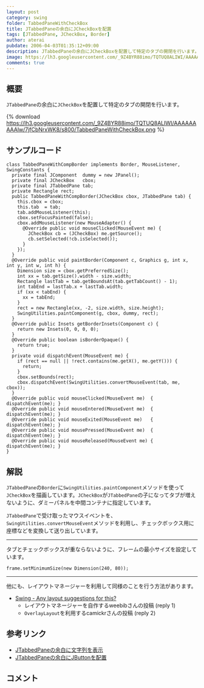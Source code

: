 ```yaml
---
layout: post
category: swing
folder: TabbedPaneWithCheckBox
title: JTabbedPaneの余白にJCheckBoxを配置
tags: [JTabbedPane, JCheckBox, Border]
author: aterai
pubdate: 2006-04-03T01:35:12+09:00
description: JTabbedPaneの余白にJCheckBoxを配置して特定のタブの開閉を行います。
image: https://lh3.googleusercontent.com/_9Z4BYR88imo/TQTUQ8ALIWI/AAAAAAAAAlw/7jfCbNrxWK8/s800/TabbedPaneWithCheckBox.png
comments: true
---
```

## 概要
`JTabbedPane`の余白に`JCheckBox`を配置して特定のタブの開閉を行います。

{% download https://lh3.googleusercontent.com/_9Z4BYR88imo/TQTUQ8ALIWI/AAAAAAAAAlw/7jfCbNrxWK8/s800/TabbedPaneWithCheckBox.png %}

## サンプルコード
<pre class="prettyprint"><code>class TabbedPaneWithCompBorder implements Border, MouseListener, SwingConstants {
  private final JComponent  dummy = new JPanel();
  private final JCheckBox   cbox;
  private final JTabbedPane tab;
  private Rectangle rect;
  public TabbedPaneWithCompBorder(JCheckBox cbox, JTabbedPane tab) {
    this.cbox = cbox;
    this.tab  = tab;
    tab.addMouseListener(this);
    cbox.setFocusPainted(false);
    cbox.addMouseListener(new MouseAdapter() {
      @Override public void mouseClicked(MouseEvent me) {
        JCheckBox cb = (JCheckBox) me.getSource();
        cb.setSelected(!cb.isSelected());
      }
    });
  }
  @Override public void paintBorder(Component c, Graphics g, int x, int y, int w, int h) {
    Dimension size = cbox.getPreferredSize();
    int xx = tab.getSize().width - size.width;
    Rectangle lastTab = tab.getBoundsAt(tab.getTabCount() - 1);
    int tabEnd = lastTab.x + lastTab.width;
    if (xx &lt; tabEnd) {
      xx = tabEnd;
    }
    rect = new Rectangle(xx, -2, size.width, size.height);
    SwingUtilities.paintComponent(g, cbox, dummy, rect);
  }
  @Override public Insets getBorderInsets(Component c) {
    return new Insets(0, 0, 0, 0);
  }
  @Override public boolean isBorderOpaque() {
    return true;
  }
  private void dispatchEvent(MouseEvent me) {
    if (rect == null || !rect.contains(me.getX(), me.getY())) {
      return;
    }
    cbox.setBounds(rect);
    cbox.dispatchEvent(SwingUtilities.convertMouseEvent(tab, me, cbox));
  }
  @Override public void mouseClicked(MouseEvent me)  { dispatchEvent(me); }
  @Override public void mouseEntered(MouseEvent me)  { dispatchEvent(me); }
  @Override public void mouseExited(MouseEvent me)   { dispatchEvent(me); }
  @Override public void mousePressed(MouseEvent me)  { dispatchEvent(me); }
  @Override public void mouseReleased(MouseEvent me) { dispatchEvent(me); }
}
</code></pre>

## 解説
`JTabbedPane`の`Border`に`SwingUtilities.paintComponent`メソッドを使って`JCheckBox`を描画しています。`JCheckBox`が`JTabbedPane`の子になってタブが増えないように、ダミーパネルを中間コンテナに指定しています。

`JTabbedPane`で受け取ったマウスイベントを、`SwingUtilities.convertMouseEvent`メソッドを利用し、チェックボックス用に座標などを変換して送り出しています。

- - - -
タブとチェックボックスが重ならないように、フレームの最小サイズを設定しています。

<pre class="prettyprint"><code>frame.setMinimumSize(new Dimension(240, 80));
</code></pre>

- - - -
他にも、レイアウトマネージャーを利用して同様のことを行う方法があります。

- [Swing - Any layout suggestions for this?](https://community.oracle.com/thread/1389350)
    - レイアウトマネージャーを自作するweebibさんの投稿 (reply 1)
    - `OverlayLayout`を利用するcamickrさんの投稿 (reply 2)

<!-- dummy comment line for breaking list -->

## 参考リンク
- [JTabbedPaneの余白に文字列を表示](https://ateraimemo.com/Swing/TabbedPaneWithText.html)
- [JTabbedPaneの余白にJButtonを配置](https://ateraimemo.com/Swing/TabbedPaneWithButton.html)

<!-- dummy comment line for breaking list -->

## コメント
